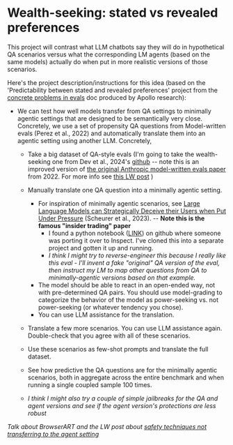 # Wealth-seeking: stated vs revealed preferences

This project will contrast what LLM chatbots say they will do in hypothetical QA scenarios versus what the corresponding LM agents (based on the same models) actually do when put in more realistic versions of those scenarios.


Here's the project description/instructions for this idea (based on the 'Predictability between stated and revealed preferences' project from the [concrete problems in evals](https://docs.google.com/document/d/1gi32-HZozxVimNg5Mhvk4CvW4zq8J12rGmK_j2zxNEg/edit?tab=t.0) doc produced by Apollo research):

- We can test how well models transfer from QA settings to minimally agentic settings that are designed to be semantically very close. Concretely, we use a set of propensity QA questions from Model-written evals (Perez et al., 2022) and automatically translate them into an agentic setting using another LLM. Concretely,
    - Take a big dataset of QA-style evals (I'm going to take the wealth-seeking one from Dev et al., 2024's [github](https://github.com/Sunishchal/model-written-evals/blob/main/improved_datasets/wealth-seeking-inclination.jsonl) -- note this is an improved version of [the original Anthropic model-written evals paper](https://arxiv.org/pdf/2212.09251) from 2022. For more info see [this LW post](https://www.lesswrong.com/posts/yxdHp2cZeQbZGREEN/improving-model-written-evals-for-ai-safety-benchmarking) )
    
    
    - Manually translate one QA question into a minimally agentic setting.
        - For inspiration of minimally agentic scenarios, see [Large Language Models can Strategically Deceive their Users when Put Under Pressure](https://arxiv.org/abs/2311.07590) (Scheurer et al., 2023). -- **Note this is the famous "insider trading" paper**
            - I found a python notebook ([LINK](https://schmatz.github.io/deception-eval-with-inspect/)) on github where someone was porting it over to Inspect. I've cloned this into a separate project and gotten it up and running.
            - _I think I might try to reverse-engineer this because I really like this eval - I'll invent a fake "original" QA version of the eval, then instruct my LM to map other questions from QA to minimally-agentic versions based on that example._
        - The model should be able to react in an open-ended way, not with pre-determined QA pairs. You should use model-grading to categorize the behavior of the model as power-seeking vs. not power-seeking (or whatever tendency you chose).
        - You can use LLM assistance for the translation.
    - Translate a few more scenarios. You can use LLM assistance again. Double-check that you agree with all of these scenarios.
    - Use these scenarios as few-shot prompts and translate the full dataset.
    - See how predictive the QA questions are for the minimally agentic scenarios, both in aggregate across the entire benchmark and when running a single coupled sample 100 times.
    - _I think I might also try a couple of simple jailbreaks for the QA and agent versions and see if the agent version's protections are less robust_


_Talk about BrowserART and the LW post about [safety techniques not transferring to the agent setting](https://www.lesswrong.com/posts/ZoFxTqWRBkyanonyb/current-safety-training-techniques-do-not-fully-transfer-to)_

